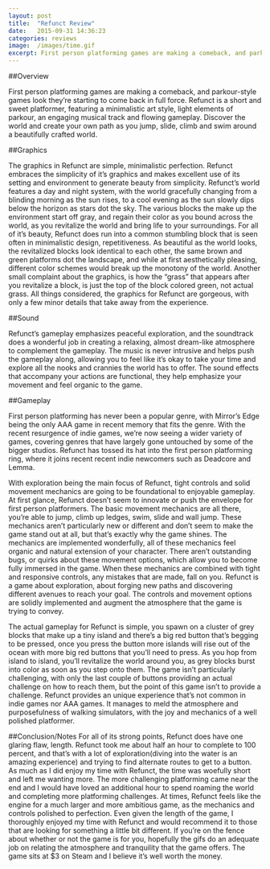 ```yaml
---
layout: post
title:  "Refunct Review"
date:   2015-09-31 14:36:23
categories: reviews
image:  /images/time.gif
excerpt: First person platforming games are making a comeback, and parkour-style games look they’re starting to come back in full force. Refunct is a short and sweet platformer, featuring a minimalistic art style, light elements of parkour, an engaging musical track and flowing gameplay.
---
```

##Overview

First person platforming games are making a comeback, and parkour-style games look they’re starting to come back in full force. Refunct is a short and sweet platformer, featuring a minimalistic art style, light elements of parkour, an engaging musical track and flowing gameplay.  Discover the world and create your own path as you jump, slide, climb and swim around a beautifully crafted world.

##Graphics

The graphics in Refunct are simple, minimalistic perfection.  Refunct embraces the simplicity of it’s graphics and makes excellent use of its setting and environment to generate beauty from simplicity.  Refunct’s world features a day and night system, with the world gracefully changing from a blinding morning as the sun rises, to a cool evening as the sun slowly dips below the horizon as stars dot the sky.  The various blocks the make up the environment start off gray,  and regain their color as you bound across the world, as you revitalize the world and bring life to your surroundings.  For all of it’s beauty, Refunct does run into a common stumbling block that is seen often in minimalistic design, repetitiveness.  As beautiful as the world looks, the revitalized blocks look identical to each other, the same brown and green platforms dot the landscape, and while at first aesthetically pleasing, different color schemes would break up the monotony of the world.  Another small complaint about the graphics, is how the “grass” that appears after you revitalize a block, is just the top of the block colored green, not actual grass.  All things considered, the graphics for Refunct are gorgeous, with only a few minor details that take away from the experience.

##Sound

Refunct’s gameplay emphasizes peaceful exploration, and the soundtrack does a wonderful job in creating a relaxing, almost dream-like atmosphere to complement the gameplay.  The music is never intrusive and helps push the gameplay along, allowing you to feel like it’s okay to take your time and explore all the nooks and crannies the world has to offer.  The sound effects that accompany your actions are functional, they help emphasize your movement and feel organic to the game. 

##Gameplay

First person platforming has never been a popular genre, with Mirror’s Edge being the only AAA game in recent memory that fits the genre.  With the recent resurgence of indie games, we’re now seeing a wider variety of games, covering genres that have largely gone untouched by some of the bigger studios.  Refunct has tossed its hat into the first person platforming ring, where it joins recent recent indie newcomers such as Deadcore and Lemma.

With exploration being the main focus of Refunct, tight controls and solid movement mechanics are going to be foundational to enjoyable gameplay. At first glance, Refunct doesn’t seem to innovate or push the envelope for first person platformers.  The basic movement mechanics are all there, you’re able to jump, climb up ledges, swim, slide and wall jump.  These mechanics aren’t particularly new or different and don’t seem to make the game stand out at all, but that’s exactly why the game shines.  The mechanics are implemented wonderfully, all of these mechanics feel organic and natural extension of your character.  There aren’t outstanding bugs, or quirks about these movement options, which allow you to become fully immersed in the game.  When these mechanics are combined with tight and responsive controls, any mistakes that are made, fall on you.  Refunct is a game about exploration, about forging new paths and discovering different avenues to reach your goal.  The controls and movement options are solidly implemented and augment the atmosphere that the game is trying to convey.

The actual gameplay for Refunct is simple, you spawn on a cluster of grey blocks that make up a tiny island and there’s a big red button that’s begging to be pressed, once you press the button more islands will rise out of the ocean with more big red buttons that you’ll need to press.  As you hop from island to island, you’ll revitalize the world around you, as grey blocks burst into color as soon as you step onto them.  The game isn’t particularly challenging, with only the last couple of buttons providing an actual challenge on how to reach them, but the point of this game isn’t to provide a challenge.  Refunct provides an unique experience that’s not common in indie games nor AAA games.  It manages to meld the atmosphere and purposefulness of walking simulators, with the joy and mechanics of a well polished platformer.

##Conclusion/Notes
For all of its strong points, Refunct does have one glaring flaw, length.  Refunct took me about half an hour to complete to 100 percent, and that’s with a lot of exploration(diving into the water is an amazing experience) and trying to find alternate routes to get to a button.  As much as I did enjoy my time with Refunct, the time was woefully short and left me wanting more.  The more challenging platforming came near the end and I would have loved an additional hour to spend roaming the world and completing more platforming challenges.   At times, Refunct feels like the engine for a much larger and more ambitious game, as the mechanics and controls polished to perfection.  Even given the length of the game, I thoroughly enjoyed my time with Refunct and would recommend it to those that are looking for something a little bit different.  If you’re on the fence about whether or not the game is for you, hopefully the gifs do an adequate job on relating the atmosphere and tranquility that the game offers.  The game sits at $3 on Steam and I believe it’s well worth the money.

